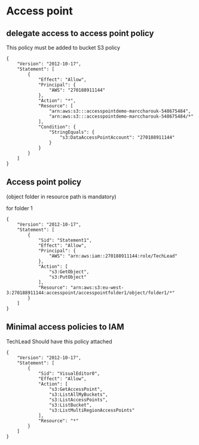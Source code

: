 # Access point

## delegate access to access point policy

This policy must be added to bucket S3 policy

```
{
    "Version": "2012-10-17",
    "Statement": [
        {
            "Effect": "Allow",
            "Principal": {
                "AWS": "270188911144"
            },
            "Action": "*",
            "Resource": [
                "arn:aws:s3:::accesspointdemo-marccharouk-548675484",
                "arn:aws:s3:::accesspointdemo-marccharouk-548675484/*"
            ],
            "Condition": {
                "StringEquals": {
                    "s3:DataAccessPointAccount": "270188911144"
                }
            }
        }
    ]
}
```

## Access point policy

(object folder in resource path is mandatory)

for folder 1
```
{
    "Version": "2012-10-17",
    "Statement": [
        {
            "Sid": "Statement1",
            "Effect": "Allow",
            "Principal": {
                "AWS": "arn:aws:iam::270188911144:role/TechLead"
            },
            "Action": [
                "s3:GetObject",
                "s3:PutObject"
            ],
            "Resource": "arn:aws:s3:eu-west-3:270188911144:accesspoint/accesspointfolder1/object/folder1/*"
        }
    ]
}
```

## Minimal access policies to IAM

TechLead Should have this policy attached

```
{
    "Version": "2012-10-17",
    "Statement": [
        {
            "Sid": "VisualEditor0",
            "Effect": "Allow",
            "Action": [
                "s3:GetAccessPoint",
                "s3:ListAllMyBuckets",
                "s3:ListAccessPoints",
                "s3:ListBucket",
                "s3:ListMultiRegionAccessPoints"
            ],
            "Resource": "*"
        }
    ]
}
```